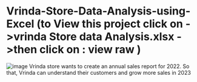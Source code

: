 # Vrinda-Store-Data-Analysis-using-Excel (to View this project click on ->vrinda Store data Analysis.xlsx ->then click on : view raw )
![image](https://github.com/user-attachments/assets/7c6ddce0-a927-4f8c-91da-72a006abcd39)
Vrinda store wants to create an annual sales report for 2022. So that, Vrinda can understand their customers and grow more sales in 2023
